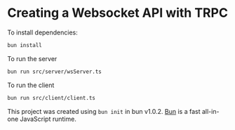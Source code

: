 # Creating a Websocket API with TRPC

To install dependencies:

```bash
bun install
```

To run the server

```bash
bun run src/server/wsServer.ts
```

To run the client

```bash
bun run src/client/client.ts
```

This project was created using `bun init` in bun v1.0.2. [Bun](https://bun.sh) is a fast all-in-one JavaScript runtime.
